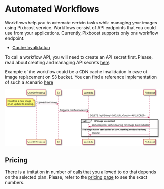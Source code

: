 # Automated Workflows

Workflows help you to automate certain tasks while managing your images using Pixboost service. Workflows consist of API endpoints that you could use from your applications. Currently, Pixboost supports only one workflow endpoint:

* [Cache Invalidation](cache-invalidation.md)

To call a workflow API, you will need to create an API secret first. Please, read about creating and managing API secrets [here](api-secrets.md).

Example of the workflow could be a CDN cache invalidation in case of image replacement on S3 bucket. You can find a reference implementation of such a scenario [here](https://github.com/Pixboost/aws-s3-invalidate-cdn)

![](../.gitbook/assets/cache-invalidation-ref-implementation.svg)

## Pricing

There is a limitation in number of calls that you allowed to do that depends on the selected plan. Please, refer to the [pricing page](../billing.md) to see the exact numbers.

